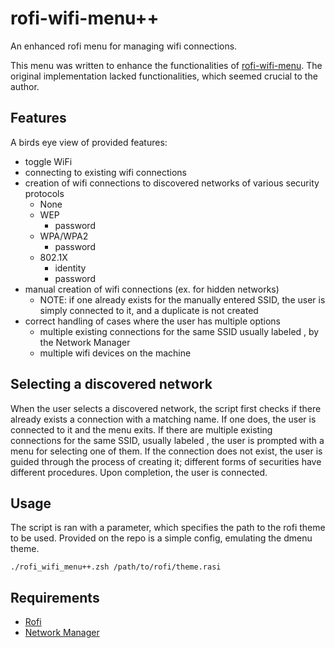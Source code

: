 # rofi-wifi-menu++

An enhanced rofi menu for managing wifi connections.

This menu was written to enhance the functionalities of [rofi-wifi-menu](https://github.com/zbaylin/rofi-wifi-menu). The original implementation lacked functionalities, which seemed crucial to the author.

## Features

A birds eye view of provided features:

  * toggle WiFi
  * connecting to existing wifi connections
  * creation of wifi connections to discovered networks of various security protocols
    * None
    * WEP
      * password
    * WPA/WPA2
      * password
    * 802.1X
      * identity
      * password
  * manual creation of wifi connections (ex. for hidden networks)
    * NOTE: if one already exists for the manually entered SSID, the user is simply connected to it, and a duplicate is not created
  * correct handling of cases where the user has multiple options
    * multiple existing connections for the same SSID usually labeled <SSID> <num>, by the Network Manager
    * multiple wifi devices on the machine

## Selecting a discovered network

When the user selects a discovered network, the script first checks if there already exists a connection with a matching name. If one does, the user is connected to it and the menu exits. If there are multiple existing connections for the same SSID, usually labeled <SSID> <num>, the user is prompted with a menu for selecting one of them. If the connection does not exist, the user is guided through the process of creating it; different forms of securities have different procedures. Upon completion, the user is connected.

## Usage

The script is ran with a parameter, which specifies the path to the rofi theme to be used. Provided on the repo is a simple config, emulating the dmenu theme.

    ./rofi_wifi_menu++.zsh /path/to/rofi/theme.rasi

## Requirements 

  * [Rofi](https://github.com/DaveDavenport/rofi)
  * [Network Manager](https://wiki.gnome.org/Projects/NetworkManager)
